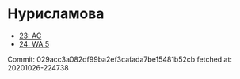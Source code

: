 # Нурисламова
- [23: AC](23.md)
- [24: WA 5](24.md)

Commit: 029acc3a082df99ba2ef3cafada7be15481b52cb
 fetched at: 20201026-224738
